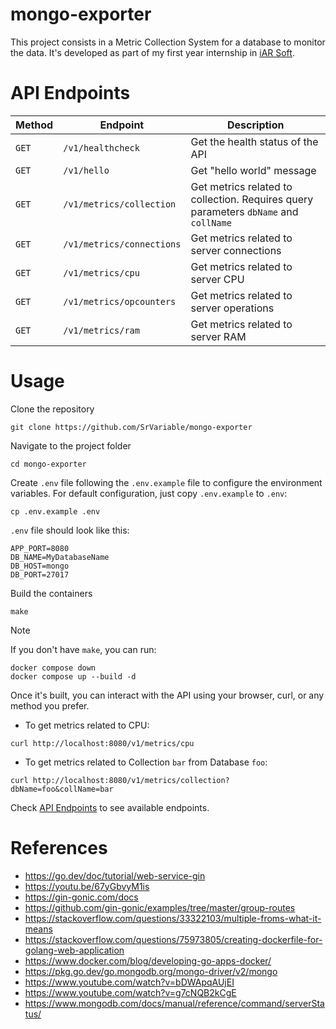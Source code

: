 # mongo-exporter

This project consists in a Metric Collection System for a database to monitor
the data. It's developed as part of my first year internship in
[iAR Soft](https://www.iar-soft.com/).

# API Endpoints

| Method | Endpoint                  | Description                                                                          |
| ------ | ------------------------- | ------------------------------------------------------------------------------------ |
| `GET`  | `/v1/healthcheck`         | Get the health status of the API                                                     |
| `GET`  | `/v1/hello`               | Get "hello world" message                                                            |
| `GET`  | `/v1/metrics/collection`  | Get metrics related to collection. Requires query parameters `dbName` and `collName` |
| `GET`  | `/v1/metrics/connections` | Get metrics related to server connections                                            |
| `GET`  | `/v1/metrics/cpu`         | Get metrics related to server CPU                                                    |
| `GET`  | `/v1/metrics/opcounters`  | Get metrics related to server operations                                             |
| `GET`  | `/v1/metrics/ram`         | Get metrics related to server RAM                                                    |

# Usage

Clone the repository

```
git clone https://github.com/SrVariable/mongo-exporter
```

Navigate to the project folder

```
cd mongo-exporter
```

Create `.env` file following the `.env.example` file to configure the environment
variables. For default configuration, just copy `.env.example` to `.env`:

```
cp .env.example .env
```

`.env` file should look like this:

```
APP_PORT=8080
DB_NAME=MyDatabaseName
DB_HOST=mongo
DB_PORT=27017
```

Build the containers

```
make
```

> [!NOTE]
>
> If you don't have `make`, you can run:
>
> ```
> docker compose down
> docker compose up --build -d
> ```

Once it's built, you can interact with the API using your browser, curl, or
any method you prefer.

- To get metrics related to CPU:

```
curl http://localhost:8080/v1/metrics/cpu
```

- To get metrics related to Collection `bar` from Database `foo`:

```
curl http://localhost:8080/v1/metrics/collection?dbName=foo&collName=bar
```

Check [API Endpoints](#api-endpoints) to see available endpoints.

# References

- https://go.dev/doc/tutorial/web-service-gin
- https://youtu.be/67yGbvyM1is
- https://gin-gonic.com/docs
- https://github.com/gin-gonic/examples/tree/master/group-routes
- https://stackoverflow.com/questions/33322103/multiple-froms-what-it-means
- https://stackoverflow.com/questions/75973805/creating-dockerfile-for-golang-web-application
- https://www.docker.com/blog/developing-go-apps-docker/
- https://pkg.go.dev/go.mongodb.org/mongo-driver/v2/mongo
- https://www.youtube.com/watch?v=bDWApqAUjEI
- https://www.youtube.com/watch?v=g7cNQB2kCgE
- https://www.mongodb.com/docs/manual/reference/command/serverStatus/
